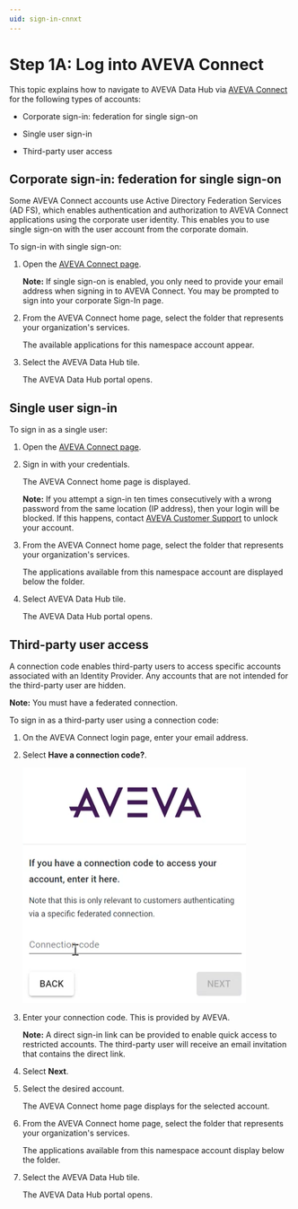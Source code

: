 ```yaml
---
uid: sign-in-cnnxt
---
```


# Step 1A: Log into AVEVA Connect

This topic explains how to navigate to AVEVA Data Hub via [AVEVA Connect](https://connect.aveva.com/) for the following types of accounts:

* Corporate sign-in: federation for single sign-on

* Single user sign-in

* Third-party user access

## Corporate sign-in: federation for single sign-on

Some AVEVA Connect accounts use Active Directory Federation Services (AD FS), which enables authentication and authorization to AVEVA Connect applications using the corporate user identity. This enables you to use single sign-on with the user account from the corporate domain.

To sign-in with single sign-on:

1. Open the [AVEVA Connect page](https://connect.aveva.com/). 

   **Note:** If single sign-on is enabled, you only need to provide your email address when signing in to AVEVA Connect. You may be prompted to sign into your corporate Sign-In page.

1. From the AVEVA Connect home page, select the folder that represents your organization's services.
   
   The available applications for this namespace account appear. 
     
1. Select the AVEVA Data Hub tile.

   The AVEVA Data Hub portal opens. 

## Single user sign-in

To sign in as a single user:

1. Open the [AVEVA Connect page](https://connect.aveva.com/). 

1. Sign in with your credentials. 
    
    The AVEVA Connect home page is displayed.

    **Note:** If you attempt a sign-in ten times consecutively with a wrong password from the same location (IP address), then your login will be blocked. If this happens, contact [AVEVA Customer Support](https://softwaresupport.aveva.com) to unlock your account.

1. From the AVEVA Connect home page, select the folder that represents your organization's services.
   
   The applications available from this namespace account are displayed below the folder. 
     
1. Select AVEVA Data Hub tile.

   The AVEVA Data Hub portal opens. 

## Third-party user access

A connection code enables third-party users to access specific accounts associated with an Identity Provider. Any accounts that are not intended for the third-party user are hidden.

**Note:** You must have a federated connection.

To sign in as a third-party user using a connection code:

1.	On the AVEVA Connect login page, enter your email address.

1.	Select **Have a connection code?**.

    ![Connection code screen](./images/cnnxtn-code-3rd-party.png)

1.	Enter your connection code. This is provided by AVEVA.
 
    **Note:** A direct sign-in link can be provided to enable quick access to restricted accounts. The third-party user will receive an email invitation that contains the direct link.

1.	Select **Next**.

1.	Select the desired account.

    The AVEVA Connect home page displays for the selected account.

1. From the AVEVA Connect home page, select the folder that represents your organization's services.
   
   The applications available from this namespace account display below the folder. 
     
1. Select the AVEVA Data Hub tile.

   The AVEVA Data Hub portal opens.
